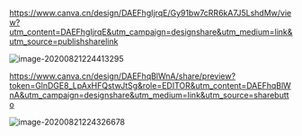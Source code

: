 https://www.canva.cn/design/DAEFhgIjrqE/Gy91bw7cRR6kA7J5LshdMw/view?utm_content=DAEFhgIjrqE&utm_campaign=designshare&utm_medium=link&utm_source=publishsharelink

![image-20200821224413295]( http://images.simplesay.top/book/image-20200821224413295.png)

https://www.canva.cn/design/DAEFhqBlWnA/share/preview?token=GlnDGE8_LpAxHFQstwJtSg&role=EDITOR&utm_content=DAEFhqBlWnA&utm_campaign=designshare&utm_medium=link&utm_source=sharebutto

![image-20200821224326678]( http://images.simplesay.top/book/image-20200821224326678.png)